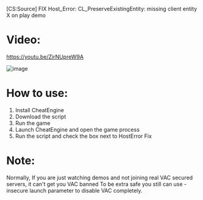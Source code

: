 [CS:Source] FIX Host_Error: CL_PreserveExistingEntity: missing client entity X on play demo

# Video:
https://youtu.be/ZirNUpreW9A

![image](https://user-images.githubusercontent.com/13904504/224951488-8bd0b32c-16d0-4df9-8c16-00087ca73511.png)

# How to use:
1. Install CheatEngine
2. Download the script
3. Run the game
4. Launch CheatEngine and open the game process
5. Run the script and check the box next to HostError Fix

# Note:
Normally, If you are just watching demos and not joining real VAC secured servers, it can't get you VAC banned
To be extra safe you still can use -insecure launch parameter to disable VAC completely.


